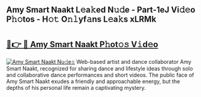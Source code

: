 ## Amy Smart Naakt L𝚎a𝚔ed N𝚞𝚍e - Part-1eJ Vi𝚍𝚎o P𝚑𝚘tos - H𝚘𝚝 O𝚗𝚕yf𝚊ns L𝚎a𝚔s xLRMk

# <h2><a href="http://kf9vu1.oniu.top/?m=Amy+Smart+Naakt">🔗👉 🔴 Amy Smart Naakt P𝚑ot𝚘𝚜 V𝚒d𝚎o</a></h2>

[![Amy Smart Naakt Nu𝚍e𝚜](https://i.imgur.com/0qMVB7G.gif)](http://kf9vu1.oniu.top/?m=Amy+Smart+Naakt)
Web-based artist and dance collaborator Amy Smart Naakt, recognized for sharing dance and lifestyle ideas through solo and collaborative dance performances and short videos. The public face of Amy Smart Naakt exudes a friendly and approachable energy, but the depths of his personal life remain a captivating mystery.  
